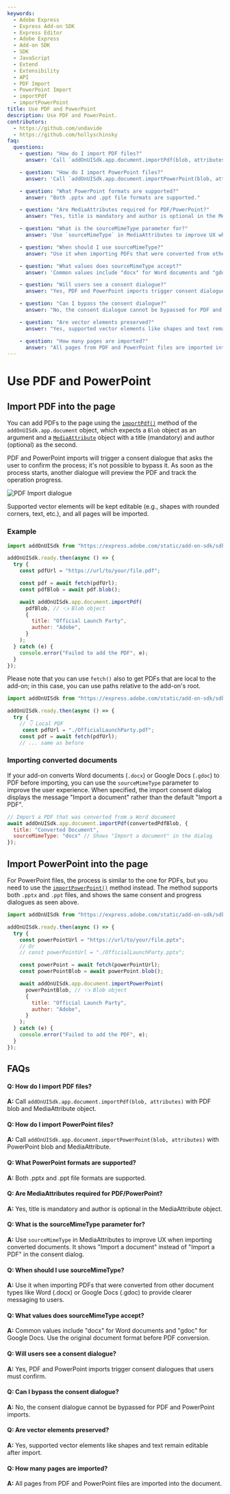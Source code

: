 ```yaml
---
keywords:
  - Adobe Express
  - Express Add-on SDK
  - Express Editor
  - Adobe Express
  - Add-on SDK
  - SDK
  - JavaScript
  - Extend
  - Extensibility
  - API
  - PDF Import
  - PowerPoint Import
  - importPdf
  - importPowerPoint
title: Use PDF and PowerPoint
description: Use PDF and PowerPoint.
contributors:
  - https://github.com/undavide
  - https://github.com/hollyschinsky
faq:
  questions:
    - question: "How do I import PDF files?"
      answer: 'Call `addOnUISdk.app.document.importPdf(blob, attributes)` with PDF blob and MediaAttribute object.'

    - question: "How do I import PowerPoint files?"
      answer: 'Call `addOnUISdk.app.document.importPowerPoint(blob, attributes)` with PowerPoint blob and MediaAttribute.'

    - question: "What PowerPoint formats are supported?"
      answer: "Both .pptx and .ppt file formats are supported."

    - question: "Are MediaAttributes required for PDF/PowerPoint?"
      answer: "Yes, title is mandatory and author is optional in the MediaAttribute object."

    - question: "What is the sourceMimeType parameter for?"
      answer: 'Use `sourceMimeType` in MediaAttributes to improve UX when importing converted documents. It shows "Import a document" instead of "Import a PDF" in the consent dialog.'

    - question: "When should I use sourceMimeType?"
      answer: "Use it when importing PDFs that were converted from other document types like Word (.docx) or Google Docs (.gdoc) to provide clearer messaging to users."

    - question: "What values does sourceMimeType accept?"
      answer: 'Common values include "docx" for Word documents and "gdoc" for Google Docs. Use the original document format before PDF conversion.'

    - question: "Will users see a consent dialogue?"
      answer: "Yes, PDF and PowerPoint imports trigger consent dialogues that users must confirm."

    - question: "Can I bypass the consent dialogue?"
      answer: "No, the consent dialogue cannot be bypassed for PDF and PowerPoint imports."

    - question: "Are vector elements preserved?"
      answer: "Yes, supported vector elements like shapes and text remain editable after import."

    - question: "How many pages are imported?"
      answer: "All pages from PDF and PowerPoint files are imported into the document."
---
```


# Use PDF and PowerPoint

## Import PDF into the page

You can add PDFs to the page using the [`importPdf()`](../../../references/addonsdk/app-document.md#importpdf) method of the `addOnUISdk.app.document` object, which expects a `Blob` object as an argument and a [`MediaAttribute`](../../../references/addonsdk/app-document.md#mediaattributes) object with a title (mandatory) and author (optional) as the second.

PDF and PowerPoint imports will trigger a consent dialogue that asks the user to confirm the process; it's not possible to bypass it. As soon as the process starts, another dialogue will preview the PDF and track the operation progress.

![PDF Import dialogue](./images/pdf_import.png)

Supported vector elements will be kept editable (e.g., shapes with rounded corners, text, etc.), and all pages will be imported.

### Example

```js
import addOnUISdk from "https://express.adobe.com/static/add-on-sdk/sdk.js";

addOnUISdk.ready.then(async () => {
  try {
    const pdfUrl = "https://url/to/your/file.pdf";

    const pdf = await fetch(pdfUrl);
    const pdfBlob = await pdf.blob();

    await addOnUISdk.app.document.importPdf(
      pdfBlob, // 👈 Blob object
      {
        title: "Official Launch Party",
        author: "Adobe",
      }
    );
  } catch (e) {
    console.error("Failed to add the PDF", e);
  }
});
```

Please note that you can use `fetch()` also to get PDFs that are local to the add-on; in this case, you can use paths relative to the add-on's root.

```js
import addOnUISdk from "https://express.adobe.com/static/add-on-sdk/sdk.js";

addOnUISdk.ready.then(async () => {
  try {
    // 👇 Local PDF
     const pdfUrl = "./OfficialLaunchParty.pdf";
    const pdf = await fetch(pdfUrl);
    // ... same as before
```

### Importing converted documents

If your add-on converts Word documents (`.docx`) or Google Docs (`.gdoc`) to PDF before importing, you can use the `sourceMimeType` parameter to improve the user experience. When specified, the import consent dialog displays the message "Import a document" rather than the default "Import a PDF".

```js
// Import a PDF that was converted from a Word document
await addOnUISdk.app.document.importPdf(convertedPdfBlob, {
  title: "Converted Document",
  sourceMimeType: "docx" // Shows "Import a document" in the dialog
});
```

## Import PowerPoint into the page

For PowerPoint files, the process is similar to the one for PDFs, but you need to use the [`importPowerPoint()`](../../../references/addonsdk/app-document.md#importpresentation) method instead. The method supports both `.pptx` and `.ppt` files, and shows the same consent and progress dialogues as seen above.

```js
import addOnUISdk from "https://express.adobe.com/static/add-on-sdk/sdk.js";

addOnUISdk.ready.then(async () => {
  try {
    const powerPointUrl = "https://url/to/your/file.pptx";
    // Or
    // const powerPointUrl = "./OfficialLaunchParty.pptx";

    const powerPoint = await fetch(powerPointUrl);
    const powerPointBlob = await powerPoint.blob();

    await addOnUISdk.app.document.importPowerPoint(
      powerPointBlob, // 👈 Blob object
      {
        title: "Official Launch Party",
        author: "Adobe",
      }
    );
  } catch (e) {
    console.error("Failed to add the PDF", e);
  }
});
```

## FAQs

#### Q: How do I import PDF files?

**A:** Call `addOnUISdk.app.document.importPdf(blob, attributes)` with PDF blob and MediaAttribute object.

#### Q: How do I import PowerPoint files?

**A:** Call `addOnUISdk.app.document.importPowerPoint(blob, attributes)` with PowerPoint blob and MediaAttribute.

#### Q: What PowerPoint formats are supported?

**A:** Both .pptx and .ppt file formats are supported.

#### Q: Are MediaAttributes required for PDF/PowerPoint?

**A:** Yes, title is mandatory and author is optional in the MediaAttribute object.

#### Q: What is the sourceMimeType parameter for?

**A:** Use `sourceMimeType` in MediaAttributes to improve UX when importing converted documents. It shows "Import a document" instead of "Import a PDF" in the consent dialog.

#### Q: When should I use sourceMimeType?

**A:** Use it when importing PDFs that were converted from other document types like Word (.docx) or Google Docs (.gdoc) to provide clearer messaging to users.

#### Q: What values does sourceMimeType accept?

**A:** Common values include "docx" for Word documents and "gdoc" for Google Docs. Use the original document format before PDF conversion.

#### Q: Will users see a consent dialogue?

**A:** Yes, PDF and PowerPoint imports trigger consent dialogues that users must confirm.

#### Q: Can I bypass the consent dialogue?

**A:** No, the consent dialogue cannot be bypassed for PDF and PowerPoint imports.

#### Q: Are vector elements preserved?

**A:** Yes, supported vector elements like shapes and text remain editable after import.

#### Q: How many pages are imported?

**A:** All pages from PDF and PowerPoint files are imported into the document.
